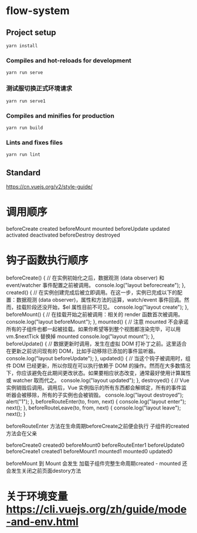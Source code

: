 # flow-system

## Project setup
```
yarn install
```

### Compiles and hot-reloads for development
```
yarn run serve
```

### 测试服切换正式环境请求 
```
yarn run serve1
```

### Compiles and minifies for production
```
yarn run build
```

### Lints and fixes files
```
yarn run lint
```
## Standard

https://cn.vuejs.org/v2/style-guide/

# 调用顺序
  beforeCreate
  created
  beforeMount
  mounted
  beforeUpdate
  updated
  activated
  deactivated
  beforeDestroy
  destroyed

# 钩子函数执行顺序
  beforeCreate() {
    // 在实例初始化之后，数据观测 (data observer) 和 event/watcher 事件配置之前被调用。
    console.log("layout beforecreate");
  },
  created() {
    // 在实例创建完成后被立即调用。在这一步，实例已完成以下的配置：数据观测 (data observer)，属性和方法的运算，watch/event 事件回调。然而，挂载阶段还没开始，$el 属性目前不可见。
    console.log("layout create");
  },
  beforeMount() {
    // 在挂载开始之前被调用：相关的 render 函数首次被调用。
    console.log("layout beforeMount");
  },
  mounted() {
    // 注意 mounted 不会承诺所有的子组件也都一起被挂载。如果你希望等到整个视图都渲染完毕，可以用 vm.$nextTick 替换掉 mounted
    console.log("layout mount");
  },
  beforeUpdate() {
    // 数据更新时调用，发生在虚拟 DOM 打补丁之前。这里适合在更新之前访问现有的 DOM，比如手动移除已添加的事件监听器。
    console.log("layout beforeUpdate");
  },
  updated() {
    // 当这个钩子被调用时，组件 DOM 已经更新，所以你现在可以执行依赖于 DOM 的操作。然而在大多数情况下，你应该避免在此期间更改状态。如果要相应状态改变，通常最好使用计算属性或 watcher 取而代之。
    console.log("layout updated");
  },
  destroyed() {
    // Vue 实例销毁后调用。调用后，Vue 实例指示的所有东西都会解绑定，所有的事件监听器会被移除，所有的子实例也会被销毁。
    console.log("layout destroyed");
    alert("1");
  },
  beforeRouteEnter(to, from, next) {
    console.log("layout enter");
    next();
  },
  beforeRouteLeave(to, from, next) {
    console.log("layout leave");
    next();
  }

  
  beforeRouteEnter 方法在生命周期beforeCreate之前便会执行
  子组件的created方法会在父亲

  beforeCreate0
  created0
  beforeMount0
    beforeRouteEnter1
  beforeUpdate0
    beforeCreate1
    created1
    beforeMount1
    mounted1
  mounted0
  updated0

 beforeMount 到 Mount 会发生
 加载子组件完整生命周期created - mounted
 还会发生关闭之前页面destory方法

# 关于环境变量 https://cli.vuejs.org/zh/guide/mode-and-env.html